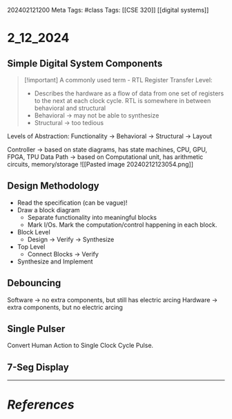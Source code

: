 202402121200
Meta Tags: #class
Tags: [[CSE 320]] [[digital systems]]

# 2_12_2024

## Simple Digital System Components

>[!important] A commonly used term - RTL
>Register Transfer Level:
>- Describes the hardware as a flow of data from one set of registers to the next at each clock cycle.
>RTL is somewhere in between behavioral and structural
>- Behavioral -> may not be able to synthesize
>- Structural -> too tedious

Levels of Abstraction: Functionality -> Behavioral -> Structural -> Layout

Controller -> based on state diagrams, has state machines, CPU, GPU, FPGA, TPU
Data Path -> based on Computational unit, has arithmetic circuits, memory/storage
![[Pasted image 20240212123054.png]]

## Design Methodology

- Read the specification (can be vague)!
- Draw a block diagram
	- Separate functionality into meaningful blocks
	- Mark I/Os. Mark the computation/control happening in each block.
- Block Level
	- Design -> Verify -> Synthesize
- Top Level
	- Connect Blocks -> Verify
- Synthesize and Implement

## Debouncing

Software -> no extra components, but still has electric arcing
Hardware -> extra components, but no electric arcing

## Single Pulser 

Convert Human Action to Single Clock Cycle Pulse.

## 7-Seg Display





---
# *References*